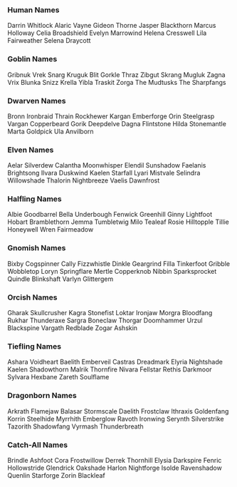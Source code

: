 ### Human Names
Darrin Whitlock
Alaric Vayne
Gideon Thorne
Jasper Blackthorn
Marcus Holloway
Celia Broadshield
Evelyn Marrowind
Helena Cresswell
Lila Fairweather
Selena Draycott
### Goblin Names
Gribnuk
Vrek
Snarg
Kruguk
Blit
Gorkle
Thraz
Zibgut
Skrang
Mugluk
Zagna
Vrix
Blunka
Snizz
Krella
Yibla
Traskit
Zorga
The Mudtusks
The Sharpfangs
### Dwarven Names
Bronn Ironbraid
Thrain Rockhewer
Kargan Emberforge
Orin Steelgrasp
Vargan Copperbeard
Gorik Deepdelve
Dagna Flintstone
Hilda Stonemantle
Marta Goldpick
Ula Anvilborn
### Elven Names
Aelar Silverdew
Calantha Moonwhisper
Elendil Sunshadow
Faelanis Brightsong
Ilvara Duskwind
Kaelen Starfall
Lyari Mistvale
Selindra Willowshade
Thalorin Nightbreeze
Vaelis Dawnfrost
### Halfling Names
Albie Goodbarrel
Bella Underbough
Fenwick Greenhill
Ginny Lightfoot
Hobart Bramblethorn
Jemma Tumbletwig
Milo Tealeaf
Rosie Hilltopple
Tillie Honeywell
Wren Fairmeadow
### Gnomish Names
Bixby Cogspinner
Cally Fizzwhistle
Dinkle Geargrind
Filla Tinkerfoot
Gribble Wobbletop
Loryn Springflare
Mertle Copperknob
Nibbin Sparksprocket
Quindle Blinkshaft
Varlyn Glittergem
### Orcish Names
Gharak Skullcrusher
Kagra Stonefist
Loktar Ironjaw
Morgra Bloodfang
Rukhar Thunderaxe
Sargra Boneclaw
Thorgar Doomhammer
Urzul Blackspine
Vargath Redblade
Zogar Ashskin
### Tiefling Names
Ashara Voidheart
Baelith Emberveil
Castras Dreadmark
Elyria Nightshade
Kaelen Shadowthorn
Malrik Thornfire
Nivara Fellstar
Rethis Darkmoor
Sylvara Hexbane
Zareth Soulflame
### Dragonborn Names
Arkrath Flamejaw
Balasar Stormscale
Daelith Frostclaw
Ithraxis Goldenfang
Korrin Steelhide
Myrrhith Emberglow
Ravoth Ironwing
Serynth Silverstrike
Tazorith Shadowfang
Vyrmash Thunderbreath
### Catch-All Names
Brindle Ashfoot
Cora Frostwillow
Derrek Thornhill
Elysia Darkspire
Fenric Hollowstride
Glendrick Oakshade
Harlon Nightforge
Isolde Ravenshadow
Quenlin Starforge
Zorin Blackleaf